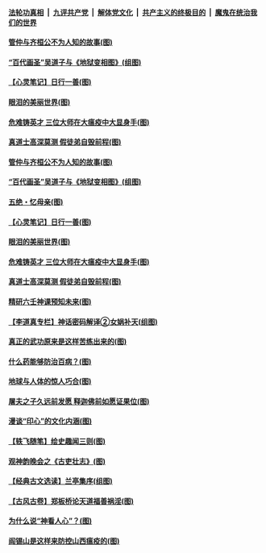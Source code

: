 

####  [法轮功真相](../../../../basic/blob/master/README.md?t=05100601) &nbsp;|&nbsp; [九评共产党](../../../../9ping.md/blob/master/README.md?t=05100601) &nbsp;|&nbsp; [解体党文化](../../../../jtdwh.md/blob/master/README.md?t=05100601)  &nbsp;|&nbsp; [共产主义的终极目的](../../../../gczydzjmd.md/blob/master/README.md?t=05100601) &nbsp;|&nbsp; [魔鬼在统治我们的世界](../../../../mgztzwmdsj.md/blob/master/README.md?t=05100601) 

#### [管仲与齐桓公不为人知的故事(图)](../pages/p7/932513.md?t=05100601) 

#### [“百代画圣”吴道子与《地狱变相图》(组图)](../pages/p7/931511.md?t=05100601) 

#### [【心灵笔记】日行一善(图)](../pages/p7/932383.md?t=05100601) 

#### [眼泪的美丽世界(图)](../pages/p7/932172.md?t=05100601) 

#### [危难铸英才 三位大师在大瘟疫中大显身手(图)](../pages/p7/932385.md?t=05100601) 

#### [真道士高深莫测 假徒弟自毁前程(图)](../pages/p7/932140.md?t=05100601) 

#### [管仲与齐桓公不为人知的故事(图)](../pages/p7/932513.md?t=05100601) 

#### [“百代画圣”吴道子与《地狱变相图》(组图)](../pages/p7/931511.md?t=05100601) 

#### [五绝・忆母亲(图)](../pages/p7/932641.md?t=05100601) 

#### [【心灵笔记】日行一善(图)](../pages/p7/932383.md?t=05100601) 

#### [眼泪的美丽世界(图)](../pages/p7/932172.md?t=05100601) 

#### [危难铸英才 三位大师在大瘟疫中大显身手(图)](../pages/p7/932385.md?t=05100601) 

#### [真道士高深莫测 假徒弟自毁前程(图)](../pages/p7/932140.md?t=05100601) 

#### [精研六壬神课预知未来(图)](../pages/p7/932170.md?t=05100601) 

#### [【李道真专栏】神话密码解译②女娲补天(组图)](../pages/p7/931860.md?t=05100601) 

#### [真正的武功原来是这样苦练出来的(图)](../pages/p7/932304.md?t=05100601) 

#### [什么药能够防治百病？(图)](../pages/p7/932193.md?t=05100601) 

#### [地球与人体的惊人巧合(图)](../pages/p7/932139.md?t=05100601) 

#### [屠夫之子久远前发愿 释迦佛前如愿证果位(图)](../pages/p7/932129.md?t=05100601) 

#### [漫谈“印心”的文化内涵(图)](../pages/p7/931849.md?t=05100601) 

#### [【轶飞随笔】绘史趣闻三则(图)](../pages/p7/931850.md?t=05100601) 

#### [观神韵晚会之《古吏壮志》(图)](../pages/p7/929040.md?t=05100601) 

#### [【经典古文选读】兰亭集序(组图)](../pages/p7/932055.md?t=05100601) 

#### [【古风古卷】郑板桥论天道福善祸淫(图)](../pages/p7/932052.md?t=05100601) 

#### [为什么说“神看人心”？(图)](../pages/p7/931996.md?t=05100601) 

#### [阎锡山是这样来防控山西瘟疫的(图)](../pages/p7/931952.md?t=05100601) 

